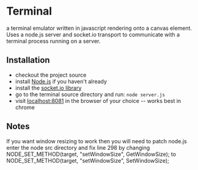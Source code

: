 Terminal
========

a terminal emulator written in javascript rendering onto a canvas element.  Uses a node.js server and socket.io transport to communicate with a terminal process running on a server.

Installation
-------------

* checkout the project source
* install [Node.js](http://github.com/ry/node/tree/master) if you haven't already 
* install the [socket.io library](http://socket.io/)
* go to the terminal source directory and run: `node server.js`
* visit [localhost:8081](localhost:8081) in the browser of your choice -- works best in chrome 

Notes
-----

If you want window resizing to work then you will need to patch node.js 
enter the node src directory and fix line 298 by changing
    NODE_SET_METHOD(target, "setWindowSize", GetWindowSize);
  to
    NODE_SET_METHOD(target, "setWindowSize", SetWindowSize);
